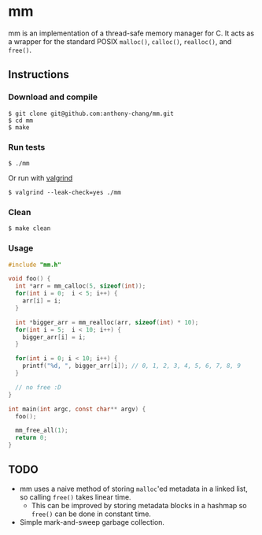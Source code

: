 # mm
 mm is an implementation of a thread-safe memory manager for C. It acts as a wrapper for the standard POSIX `malloc()`, `calloc()`, `realloc()`, and `free()`.

 ## Instructions

 ### Download and compile
```
$ git clone git@github.com:anthony-chang/mm.git
$ cd mm
$ make
```
### Run tests
```
$ ./mm
```
Or run with [valgrind](https://www.valgrind.org/)
```
$ valgrind --leak-check=yes ./mm
```
### Clean
```
$ make clean
```



### Usage
```C
#include "mm.h"

void foo() {
  int *arr = mm_calloc(5, sizeof(int));
  for(int i = 0;  i < 5; i++) {
    arr[i] = i;
  }

  int *bigger_arr = mm_realloc(arr, sizeof(int) * 10);
  for(int i = 5;  i < 10; i++) {
    bigger_arr[i] = i;
  }

  for(int i = 0; i < 10; i++) {
    printf("%d, ", bigger_arr[i]); // 0, 1, 2, 3, 4, 5, 6, 7, 8, 9
  }

  // no free :D
}

int main(int argc, const char** argv) {
  foo();

  mm_free_all(1);
  return 0;
}

```

 ## TODO

 - mm uses a naive method of storing `malloc`'ed metadata in a linked list, so calling `free()` takes linear time.
   - This can be improved by storing metadata blocks in a hashmap so `free()` can be done in constant time.
 - Simple mark-and-sweep garbage collection.
